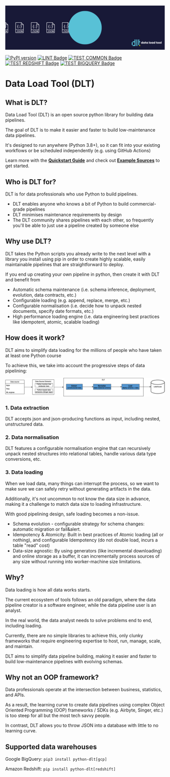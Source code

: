 ![](docs/DLT-Pacman-Big.gif)

<p align="center">

[![PyPI version](https://badge.fury.io/py/python-dlt.svg)](https://pypi.org/project/python-dlt/)
[![LINT Badge](https://github.com/scale-vector/dlt/actions/workflows/lint.yml/badge.svg)](https://github.com/scale-vector/dlt/actions/workflows/lint.yml)
[![TEST COMMON Badge](https://github.com/scale-vector/dlt/actions/workflows/test_common.yml/badge.svg)](https://github.com/scale-vector/dlt/actions/workflows/test_common.yml)
[![TEST REDSHIFT Badge](https://github.com/scale-vector/dlt/actions/workflows/test_loader_redshift.yml/badge.svg)](https://github.com/scale-vector/dlt/actions/workflows/test_loader_redshift.yml)
[![TEST BIGQUERY Badge](https://github.com/scale-vector/dlt/actions/workflows/test_loader_bigquery.yml/badge.svg)](https://github.com/scale-vector/dlt/actions/workflows/test_loader_bigquery.yml)

</p>

# Data Load Tool (DLT)

## What is DLT?

Data Load Tool (DLT) is an open source python library for building data pipelines.

The goal of DLT is to make it easier and faster to build low-maintenance data pipelines.

It's designed to run anywhere (Python 3.8+), so it can fit into your existing workflows or be scheduled independently (e.g. using GitHub Actions)

Learn more with the **[Quickstart Guide](QUICKSTART.md)** and check out **[Example Sources](examples/README.md)** to get started.

## Who is DLT for?

DLT is for data professionals who use Python to build pipelines.
- DLT enables anyone who knows a bit of Python to build commercial-grade pipelines
- DLT minimises maintenance requirements by design
- The DLT community shares pipelines with each other, so frequently you'll be able to just use a pipeline created by someone else

## Why use DLT?

DLT takes the Python scripts you already write to the next level with a library you install using pip in order to create highly scalable, easily maintainable pipelines that are straightforward to deploy.

If you end up creating your own pipeline in python, then create it with DLT and benefit from
- Automatic schema maintenance (i.e. schema inference, deployment, evolution, data contracts, etc.)
- Configurable loading (e.g. append, replace, merge, etc.)
- Configurable normalisation (i.e. decide how to unpack nested documents, specify date formats, etc.)
- High performance loading engine (i.e. data engineering best practices like idempotent, atomic, scalable loading)

## How does it work?

DLT aims to simplify data loading for the millions of people who have taken at least one Python course

To achieve this, we take into account the progressive steps of data pipelining:

![](docs/DLT-Diagram_2.png)
### 1. Data extraction

DLT accepts json and json-producing functions as input, including nested, unstructured data.

### 2. Data normalisation

DLT features a configurable normalisation engine that can recursively unpack nested structures into relational tables, handle various data type conversions, etc.

### 3. Data loading

When we load data, many things can interrupt the process, so we want to make sure we can safely retry without generating artifacts in the data.

Additionally, it's not uncommon to not know the data size in advance, making it a challenge to match data size to loading infrastructure.

With good pipelining design, safe loading becomes a non-issue.


* Schema evolution - configurable strategy for schema changes: automatic migration or fail&alert.
* Idempotency & Atomicity: Built in best practices of Atomic loading (all or nothing), and configurable Idempotency (do not double load, incurs a table "read" cost)
* Data-size agnostic: By using generators (like incremental downloading) and online storage as a buffer, it can incrementally process sources of any size without running into worker-machine size limitations.


## Why?

Data loading is how all data works starts.

The current ecosystem of tools follows an old paradigm, where the data pipeline creator is a software engineer, while the data pipeline user is an analyst.

In the real world, the data analyst needs to solve problems end to end, including loading.

Currently, there are no simple libraries to achieve this, only clunky frameworks that require engineering expertise to host, run, manage, scale, and maintain.

DLT aims to simplify data pipeline building, making it easier and faster to build low-maintenance pipelines with evolving schemas.

## Why not an OOP framework?

Data professionals operate at the intersection between business, statistics, and APIs.

As a result, the learning curve to create data pipelines using complex Object Oriented Programming (OOP) frameworks / SDKs (e.g. Airbyte, Singer, etc.) is too steep for all but the most tech savvy people.

In contrast, DLT allows you to throw JSON into a database with little to no learning curve.


## Supported data warehouses

Google BigQuery:
```pip3 install python-dlt[gcp]```

Amazon Redshift:
```pip install python-dlt[redshift]```
